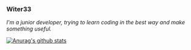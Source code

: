 ### Witer33

*I'm a junior developer, trying to learn coding in the best way and make something useful.*

[![Anurag's github stats](https://github-readme-stats.vercel.app/api?username=witer33&text_color=FFFFFF)](https://github.com/anuraghazra/github-readme-stats)
